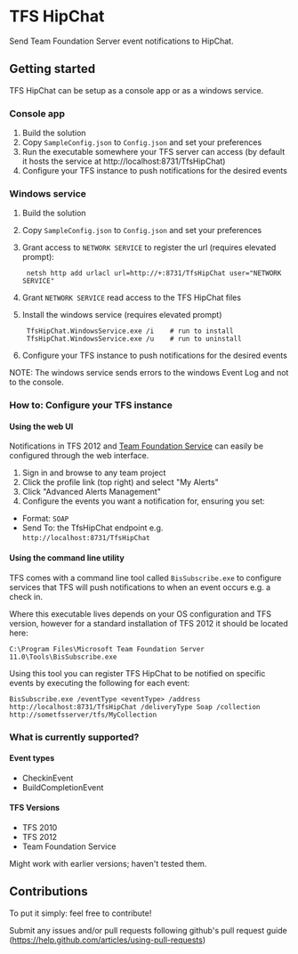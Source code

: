 TFS HipChat
===========

Send Team Foundation Server event notifications to HipChat.

## Getting started
TFS HipChat can be setup as a console app or as a windows service.

### Console app
1. Build the solution
2. Copy `SampleConfig.json` to `Config.json` and set your preferences
3. Run the executable somewhere your TFS server can access (by default it hosts the service at http://localhost:8731/TfsHipChat)
4. Configure your TFS instance to push notifications for the desired events

### Windows service
1. Build the solution
2. Copy `SampleConfig.json` to `Config.json` and set your preferences
3. Grant access to `NETWORK SERVICE` to register the url (requires elevated prompt):

        netsh http add urlacl url=http://+:8731/TfsHipChat user="NETWORK SERVICE"

4. Grant `NETWORK SERVICE` read access to the TFS HipChat files
5. Install the windows service (requires elevated prompt)

        TfsHipChat.WindowsService.exe /i    # run to install
        TfsHipChat.WindowsService.exe /u    # run to uninstall

6. Configure your TFS instance to push notifications for the desired events

NOTE: The windows service sends errors to the windows Event Log and not to the console.

### How to: Configure your TFS instance
#### Using the web UI
Notifications in TFS 2012 and [Team Foundation Service](http://tfs.visualstudio.com) can easily be configured through the web interface.

1. Sign in and browse to any team project
2. Click the profile link (top right) and select "My Alerts"
3. Click "Advanced Alerts Management"
4. Configure the events you want a notification for, ensuring you set:
 * Format: `SOAP`
 * Send To: the TfsHipChat endpoint e.g. `http://localhost:8731/TfsHipChat`

#### Using the command line utility
TFS comes with a command line tool called `BisSubscribe.exe` to configure services that TFS will push notifications to when an event occurs e.g. a check in.

Where this executable lives depends on your OS configuration and TFS version, however for a standard installation of TFS 2012 it should be located here:

    C:\Program Files\Microsoft Team Foundation Server 11.0\Tools\BisSubscribe.exe

Using this tool you can register TFS HipChat to be notified on specific events by executing the following for each event:

    BisSubscribe.exe /eventType <eventType> /address http://localhost:8731/TfsHipChat /deliveryType Soap /collection http://sometfsserver/tfs/MyCollection

### What is currently supported?
#### Event types
 * CheckinEvent
 * BuildCompletionEvent

#### TFS Versions
 * TFS 2010
 * TFS 2012
 * Team Foundation Service

Might work with earlier versions; haven't tested them.

## Contributions
To put it simply: feel free to contribute!

Submit any issues and/or pull requests following github's pull request guide (https://help.github.com/articles/using-pull-requests)
